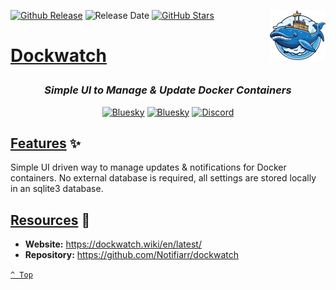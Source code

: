 <a name="top" href="docker-compose.yml" target="_blank"><img height="80" align="right" src="assets/icon.png" alt="Dockwatch" /></a>

[![Github Release][github-release]](https://github.com/Notifiarr/dockwatch/releases/tag/v1.34.1)
![Release Date][release-date]
[![GitHub Stars][github-stars]](https://github.com/Notifiarr/dockwatch)

<h1>

[Dockwatch](docker-compose.yml)

</h1>

<div align="center">

### _Simple UI to Manage &amp; Update Docker Containers_

<a href="https://bsky.app/profile/aever.au" target="_blank"><img alt="Bluesky" src="https://img.shields.io/badge/Bluesky-0085ff?style=flat-square&logo=bluesky&logoColor=white" /></a>
<a href="mailto:github.discharge208@passfwd.com" target="_blank"><img alt="Bluesky" src="https://img.shields.io/badge/Email-00B4F0?style=flat-square&logo=maildotru&logoColor=white" /></a>
<a href="https://discord.com/users/146165361333633024" target="_blank"><img alt="Discord" src="https://img.shields.io/badge/Discord-5865f2?style=flat-square&logo=discord&logoColor=white" /></a>

</div>

## [Features](#top) ✨

Simple UI driven way to manage updates & notifications for Docker containers. No external database is required, all settings are stored locally in an sqlite3 database.

## [Resources](#top) 📖

* **Website:** https://dockwatch.wiki/en/latest/
* **Repository:** https://github.com/Notifiarr/dockwatch

[`^ Top`](#top)




[github-release]: https://img.shields.io/github/v/release/Notifiarr/dockwatch?style=flat-square&labelColor=31383f
[release-date]: https://img.shields.io/github/release-date/Notifiarr/dockwatch?style=flat-square&labelColor=31383f
[github-stars]: https://img.shields.io/github/stars/Notifiarr/dockwatch
